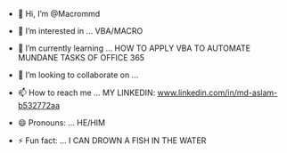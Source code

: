 - 👋 Hi, I’m @Macrommd
- 👀 I’m interested in ... VBA/MACRO
- 🌱 I’m currently learning ... HOW TO APPLY VBA TO AUTOMATE MUNDANE TASKS OF OFFICE 365
- 💞️ I’m looking to collaborate on ...
- 📫 How to reach me ... MY LINKEDIN: www.linkedin.com/in/md-aslam-b532772aa

- 😄 Pronouns: ... HE/HIM
- ⚡ Fun fact: ... I CAN DROWN A FISH IN THE WATER

<!---
Macrommd/Macrommd is a ✨ special ✨ repository because its `README.md` (this file) appears on your GitHub profile.
You can click the Preview link to take a look at your changes.
--->
